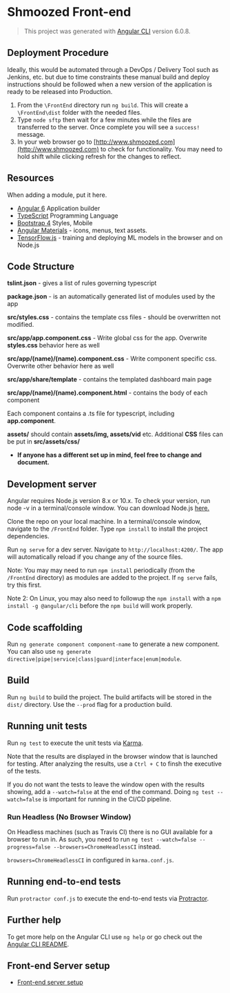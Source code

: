 # Shmoozed Front-end

> This project was generated with [Angular CLI](https://github.com/angular/angular-cli) version 6.0.8.

## Deployment Procedure

Ideally, this would be automated through a DevOps / Delivery Tool such as Jenkins, etc. but due to
time constraints these manual build and deploy instructions should be followed when a new version
of the application is ready to be released into Production.

1. From the `\FrontEnd` directory run `ng build`. This will create a `\FrontEnd\dist` folder with the needed files.
2. Type `node sftp` then wait for a few minutes while the files are transferred to the server. Once complete you will see a `success!` message. 
3. In your web browser go to [http://www.shmoozed.com](http://www.shmoozed.com) to check for functionality. You may need to hold shift while clicking refresh for the changes to reflect.

## Resources
When adding a module, put it here.
  - [Angular 6](https://angular.io/) Application builder
  - [TypeScript](https://www.typescriptlang.org/) Programming Language
  - [Bootstrap 4](http://getbootstrap.com/) Styles, Mobile
  - [Angular Materials](https://material.angular.io/) - icons, menus, text assets.
  - [TensorFlow.js](https://js.tensorflow.org/) - training and deploying ML models in the browser and on Node.js

## Code Structure
**tslint.json** - gives a list of rules governing typescript

**package.json** - is an automatically generated list of modules used by the app

**src/styles.css** - contains the template css files - should be overwritten not modified.

**src/app/app.component.css** - Write global css for the app. Overwrite **styles.css** behavior here as well

**src/app/(name)/(name).component.css** - Write component specific css. Overwrite other behavior here as well

**src/app/share/template** - contains the templated dashboard main page 

**src/app/(name)/(name).component.html** - contains the body of each component

Each component contains a .ts file for typescript, including **app.component**. 

**assets/** should contain **assets/img, assets/vid** etc. Additional **CSS** files can be put in **src/assets/css/**

 - **If anyone has a different set up in mind, feel free to change and document.**

## Development server

Angular requires Node.js version 8.x or 10.x. To check your version, run node -v in a terminal/console window. You can download Node.js [here.](https://nodejs.org/en/)

Clone the repo on your local machine. In a terminal/console window, navigate to the `/FrontEnd` folder. Type `npm install` to install the project dependencies.

Run `ng serve` for a dev server. Navigate to `http://localhost:4200/`. The app will automatically reload if you change any of the source files.

Note: You may may need to run `npm install` periodically (from the `/FrontEnd` directory) as modules are added to the project. If `ng serve` fails, try this first.

Note 2: On Linux, you may also need to followup the `npm install` with a `npm install -g @angular/cli` before the `npm build` will work properly.

## Code scaffolding

Run `ng generate component component-name` to generate a new component. You can also use `ng generate directive|pipe|service|class|guard|interface|enum|module`.

## Build

Run `ng build` to build the project. The build artifacts will be stored in the `dist/` directory. Use the `--prod` flag for a production build.

## Running unit tests

Run `ng test` to execute the unit tests via [Karma](https://karma-runner.github.io).

Note that the results are displayed in the browser window that is launched for testing. After analyzing the results, use a `Ctrl + C` to finsh the executive of the tests.

If you do not want the tests to leave the window open with the results showing, add a `--watch=false` at the end of the command. Doing `ng test --watch=false` is important for running in the CI/CD pipeline.

### Run Headless (No Browser Window)

On Headless machines (such as Travis CI) there is no GUI available for a browser to run in. As such, you need to run 
`ng test --watch=false --progress=false --browsers=ChromeHeadlessCI` instead.

`browsers=ChromeHeadlessCI` in configured in `karma.conf.js`.


## Running end-to-end tests

Run `protractor conf.js` to execute the end-to-end tests via [Protractor](http://www.protractortest.org/).

## Further help

To get more help on the Angular CLI use `ng help` or go check out the [Angular CLI README](https://github.com/angular/angular-cli/blob/master/README.md).

## Front-end Server setup

* [Front-end server setup](/Docs/Hosting.md#Front-end)
